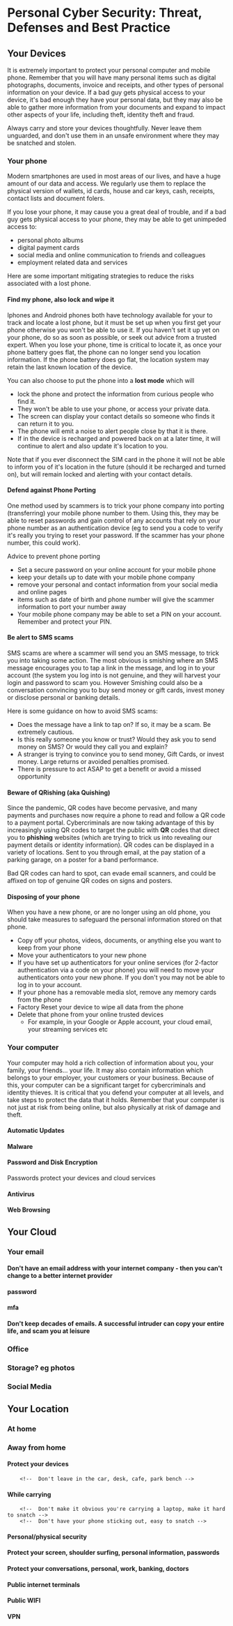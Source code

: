 # Personal Cyber Security: Threat, Defenses and Best Practice

## Your Devices
It is extremely important to protect your personal computer and mobile phone. Remember that you will have many personal items such as digital photographs, documents, invoice and receipts, and other types of personal information on your device. If a bad guy gets physical access to your device, it's bad enough they have your personal data, but they may also be able to gather more information from your documents and expand to impact other aspects of your life, including theft, identity theft and fraud.

Always carry and store your devices thoughtfully. Never leave them unguarded, and don't use them in an unsafe environment where they may be snatched and stolen.
### Your phone
Modern smartphones are used in most areas of our lives, and have a huge amount of our data and access. We regularly use them to replace the physical version of wallets, id cards, house and car keys, cash, receipts, contact lists and document folers.

If you lose your phone, it may cause you a great deal of trouble, and if a bad guy gets physical access to your phone, they may be able to get unimpeded access to:
- personal photo albums
- digital payment cards
- social media and online communication to friends and colleagues
- employment related data and services

Here are some important mitigating strategies to reduce the risks associated with a lost phone.
#### Find my phone, also lock and wipe it
Iphones and Android phones both have technology available for your to track and locate a lost phone, but it must be set up when you first get your phone otherwise you won't be able to use it.  If you haven't set it up yet on your phone, do so as soon as possible, or seek out advice from a trusted expert.
When you lose your phone, time is critical to locate it, as once your phone battery goes flat, the phone can no longer send you location information. If the phone battery does go flat, the location system may retain the last known location of the device.

You can also choose to put the phone into a **lost mode** which will
- lock the phone and protect the information from curious people who find it.
 - They won't be able to use your phone, or access your private data.
- The screen can display your contact details so someone who finds it can return it to you.
- The phone will emit a noise to alert people close by that it is there.
- If in the device is recharged and powered back on at a later time, it will continue to alert and also update it's location to you. 

Note that if you ever disconnect the SIM card in the phone it will not be able to inform you of it's location in the future (should it be recharged and turned on), but will remain locked and alerting with your contact details.
#### Defend against Phone Porting
One method used by scammers is to trick your phone company into porting (transferring) your mobile phone number to them. Using this, they may be able to reset passwords and gain control of any accounts that rely on your phone number as an authentication device (eg to send you a code to verify it's really you trying to reset your password. If the scammer has your phone number, this could work).

Advice to prevent phone porting
- Set a secure password on your online account for your mobile phone
- keep your details up to date with your mobile phone company
- remove your personal and contact information from your social media and online pages
 - items such as date of birth and phone number will give the scammer information to port your number away
- Your mobile phone company may be able to set a PIN on your account. Remember and protect your PIN.

#### Be alert to SMS scams
SMS scams are where a scammer will send you an SMS message, to trick you into taking some action. The most obvious is smishing where an SMS message encourages you to tap a link in the message, and log in to your account (the system you log into is not genuine, and they will harvest your login and password to scam you. However Smishing could also be a conversation convincing you to buy send money or gift cards, invest money or disclose personal or banking details.

Here is some guidance on how to avoid SMS scams:
- Does the message have a link to tap on? If so, it may be a scam. Be extremely cautious.
- Is this really someone you know or trust? Would they ask you to send money on SMS? Or would they call you and explain?
- A stranger is trying to convince you to send money, Gift Cards, or invest money. Large returns or avoided penalties promised.
- There is pressure to act ASAP to get a benefit or avoid a missed opportunity

#### Beware of QRishing (aka Quishing)
Since the pandemic, QR codes have become pervasive, and many payments and purchases now require a phone to read and follow a QR code to a payment portal. Cybercriminals are now taking advantage of this by increasingly using QR codes to target the public with **QR** codes that direct you to **phishing** websites (which are trying to trick us into revealing our payment details or identity information). QR codes can be displayed in a variety of locations. Sent to you through email, at the pay station of a parking garage, on a poster for a band performance.

Bad QR codes can hard to spot, can evade email scanners, and could be affixed on top of genuine QR codes on signs and posters. 

#### Disposing of your phone
When you have a new phone, or are no longer using an old phone, you should take measures to safeguard the personal information stored on that phone.
- Copy off your photos, videos, documents, or anything else you want to keep from your phone
- Move your authenticators to your new phone
 - If you have set up authenticators for your online services (for 2-factor authentication via a code on your phone) you will need to move your authenticators onto your new phone. If you don't you may not be able to log in to your account.
- If your phone has a removable media slot, remove any memory cards from the phone
- Factory Reset your device to wipe all data from the phone
- Delete that phone from your online trusted devices
  - For example, in your Google or Apple account, your cloud email, your streaming services etc


### Your computer
Your computer may hold a rich collection of information about you, your family, your friends... your life. It may also contain information which belongs to your employer, your customers or your business. Because of this, your computer can be a significant target for cybercriminals and identity thieves. It is critical that you defend your computer at all levels, and take steps to protect the data that it holds. Remember that your computer is not just at risk from being online, but also physically at risk of damage and theft.

#### Automatic Updates


#### Malware



#### Password and Disk Encryption
<!--  prevent logging in to your laptop -->
<!--  If your computer is stolen, your data is still protected -->
<!-- "the bad guy can prove they're you" -->
Passwords protect your devices and cloud services
#### Antivirus
<!--  "someone else running their program on your computer" -->
#### Web Browsing
<!--  Be very careful where your browse, what you are clicking on -->
<!--  terms, conditions, privacy policy -->



## Your Cloud
### Your email
#### Don't have an email address with your internet company - then you can't change to a better internet provider
#### password
#### mfa
#### Don't keep decades of emails. A successful intruder can copy your entire life, and scam you at leisure
### Office
### Storage? eg photos
### Social Media



## Your Location
### At home
### Away from home
#### Protect your devices
		<!--  Don't leave in the car, desk, cafe, park bench -->
#### While carrying
		<!--  Don't make it obvious you're carrying a laptop, make it hard to snatch -->
		<!--  Don't have your phone sticking out, easy to snatch -->
#### Personal/physical security
#### Protect your screen, shoulder surfing, personal information, passwords
#### Protect your conversations, personal, work, banking, doctors
#### Public internet terminals
#### Public WIFI
#### VPN

